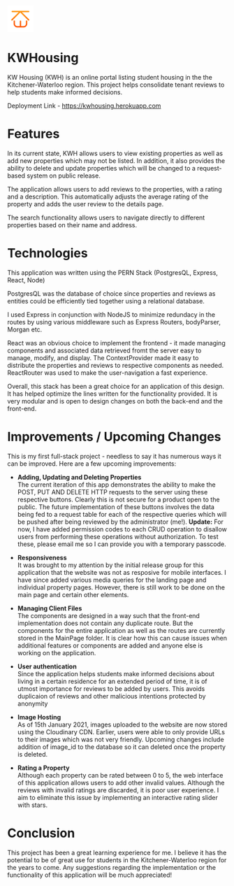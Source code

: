  <img src="https://raw.githubusercontent.com/roomierplanet/KWHousing/main/client/public/LogoKWH.png?token=AKLDIBJM6H4D7SY5SDILYQDB3ZHVI" width="60">
 
# KWHousing

KW Housing (KWH) is an online portal listing student housing in the the Kitchener-Waterloo region.
This project helps consolidate tenant reviews to help students make informed decisions. 

Deployment Link - https://kwhousing.herokuapp.com

# Features
In its current state, KWH allows users to view existing properties as well as add new properties which
may not be listed. In addition, it also provides the ability to delete and update properties which will
be changed to a request-based system on public release.

The application allows users to add reviews to the properties, with a rating and a description. This automatically
adjusts the average rating of the property and adds the user review to the details page.

The search functionality allows users to navigate directly to different properties based on their name and address.

# Technologies
This application was written using the PERN Stack (PostgresQL, Express, React, Node)

PostgresQL was the database of choice since properties and reviews as entities could be efficiently tied
together using a relational database.

I used Express in conjunction with NodeJS to minimize redundacy in the routes by using various middleware such
as Express Routers, bodyParser, Morgan etc.

React was an obvious choice to implement the frontend - it made managing components and associated data retrieved
fromt the server easy to manage, modify, and display. The ContextProvider made it easy to distribute the properties
and reviews to respective components as needed. ReactRouter was used to make the user-navigation a fast experience.

Overall, this stack has been a great choice for an application of this design. It has helped optimize the lines
written for the functionality provided. It is very modular and is open to design changes on both the back-end
and the front-end.


# Improvements / Upcoming Changes
This is my first full-stack project - needless to say it has numerous ways it can be improved. Here are a few upcoming improvements:

*  **Adding, Updating and Deleting Properties**\
The current iteration of this app demonstrates the ability to make the POST, PUT AND DELETE HTTP requests to the server using these respective buttons. Clearly this is not secure for a product open to the public. The future implementation of these buttons involves the data being fed to a request table for each of the respective queries which will be pushed after being reviewed by the administrator (me!). __Update:__ For now, I have added permission codes to each CRUD operation to disallow users from performing these operations without authorization. To test these, please email me so I can provide you with a temporary passcode.

* **Responsiveness**\
It was brought to my attention by the initial release group for this application that the website was not as resposive for mobile interfaces. I have since added various media queries for the landing page and individual property pages. However, there is still work to be done on the main page and certain other elements.

* **Managing Client Files**\
The components are designed in a way such that the front-end implementation does not contain any duplicate route. But the components for the entire application as well as the routes
are currently stored in the MainPage folder. It is clear how this can cause issues when additional features or components are added and anyone else is working on the application.

* **User authentication** \
Since the application helps students make informed decisions about living in a certain residence for an extended period of time, it is of utmost importance for reviews to be added by users. This avoids duplicaion of reviews and other malicious intentions protected by anonymity

* **Image Hosting** \
As of 15th January 2021, images uploaded to the website are now stored using the Cloudinary CDN. Earlier, users were able to only provide URLs to their images which was not very friendly. Upcoming changes include addition of image_id to the database so it can deleted once the property is deleted.

* **Rating a Property**\
Although each property can be rated between 0 to 5, the web interface of this application allows users to add other invalid values. Although the reviews with invalid ratings are discarded, it is poor user experience. I aim to eliminate this issue by implementing
an interactive rating slider with stars.

# Conclusion
This project has been a great learning experience for me. I believe it has the potential to be of great use for students in the Kitchener-Waterloo region for the years to come. Any suggestions regarding the implementation or the functionality of this application will be much appreciated!